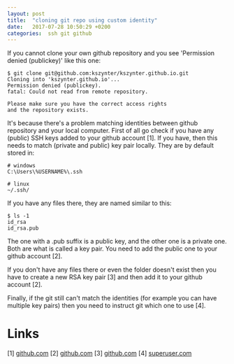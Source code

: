 ```yaml
---
layout: post
title:  "cloning git repo using custom identity"
date:   2017-07-28 10:50:29 +0200
categories:  ssh git github
---
```

If you cannot clone your own github repository and you see 'Permission denied (publickey)' like this one:

    $ git clone git@github.com:kszynter/kszynter.github.io.git
    Cloning into 'kszynter.github.io'...
    Permission denied (publickey).
    fatal: Could not read from remote repository.
    
    Please make sure you have the correct access rights
    and the repository exists.

It's because there's a problem matching identities between github repository and your local computer.
First of all go check if you have any (public) SSH keys added to your github account [1]. If you have,
then this needs to match (private and public) key pair locally. They are by default stored in:

    # windows
    C:\Users\%USERNAME%\.ssh

    # linux
    ~/.ssh/

If you have any files there, they are named similar to this:

    $ ls -1
    id_rsa
    id_rsa.pub

The one with a .pub suffix is a public key, and the other one is a private one. Both are what is called a key pair.
You need to add the public one to your github account [2].

If you don't have any files there or even the folder doesn't exist then you have to create a new RSA key pair [3]
and then add it to your github account [2].

Finally, if the git still can't match the identities (for example you can have multiple key pairs) then you need to
instruct git which one to use [4].

Links
=
[1] [github.com](https://github.com/settings/keys)
[2] [github.com](https://help.github.com/articles/adding-a-new-ssh-key-to-your-github-account/)
[3] [github.com](https://help.github.com/articles/generating-a-new-ssh-key-and-adding-it-to-the-ssh-agent/)
[4] [superuser.com](https://superuser.com/a/232406)
